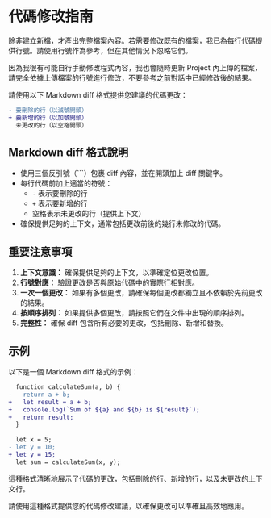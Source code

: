 # 代碼修改指南

除非建立新檔，才產出完整檔案內容。若需要修改既有的檔案，我已為每行代碼提供行號。請使用行號作為參考，但在其他情況下忽略它們。

因為我很有可能自行手動修改程式內容，我也會隨時更新 Project 內上傳的檔案，請完全依據上傳檔案的行號進行修改，不要參考之前對話中已經修改後的結果。

請使用以下 Markdown diff 格式提供您建議的代碼更改：

```diff
- 要刪除的行（以減號開頭）
+ 要新增的行（以加號開頭）
  未更改的行（以空格開頭）
```

## Markdown diff 格式說明

* 使用三個反引號（```）包裹 diff 內容，並在開頭加上 diff 關鍵字。
* 每行代碼前加上適當的符號：
  * `-` 表示要刪除的行
  * `+` 表示要新增的行
  * 空格表示未更改的行（提供上下文）
* 確保提供足夠的上下文，通常包括更改前後的幾行未修改的代碼。

## 重要注意事項

1. **上下文意識：** 確保提供足夠的上下文，以準確定位更改位置。
2. **行號對應：** 驗證更改是否與原始代碼中的實際行相對應。
3. **一次一個更改：** 如果有多個更改，請確保每個更改都獨立且不依賴於先前更改的結果。
4. **按順序排列：** 如果提供多個更改，請按照它們在文件中出現的順序排列。
5. **完整性：** 確保 diff 包含所有必要的更改，包括刪除、新增和替換。

## 示例

以下是一個 Markdown diff 格式的示例：

```diff
  function calculateSum(a, b) {
-   return a + b;
+   let result = a + b;
+   console.log(`Sum of ${a} and ${b} is ${result}`);
+   return result;
  }
  
  let x = 5;
- let y = 10;
+ let y = 15;
  let sum = calculateSum(x, y);
```

這種格式清晰地展示了代碼的更改，包括刪除的行、新增的行，以及未更改的上下文行。

請使用這種格式提供您的代碼修改建議，以確保更改可以準確且高效地應用。